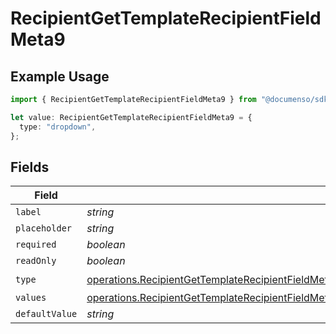 # RecipientGetTemplateRecipientFieldMeta9

## Example Usage

```typescript
import { RecipientGetTemplateRecipientFieldMeta9 } from "@documenso/sdk-typescript/models/operations";

let value: RecipientGetTemplateRecipientFieldMeta9 = {
  type: "dropdown",
};
```

## Fields

| Field                                                                                                                                                                                                                                                          | Type                                                                                                                                                                                                                                                           | Required                                                                                                                                                                                                                                                       | Description                                                                                                                                                                                                                                                    |
| -------------------------------------------------------------------------------------------------------------------------------------------------------------------------------------------------------------------------------------------------------------- | -------------------------------------------------------------------------------------------------------------------------------------------------------------------------------------------------------------------------------------------------------------- | -------------------------------------------------------------------------------------------------------------------------------------------------------------------------------------------------------------------------------------------------------------- | -------------------------------------------------------------------------------------------------------------------------------------------------------------------------------------------------------------------------------------------------------------- |
| `label`                                                                                                                                                                                                                                                        | *string*                                                                                                                                                                                                                                                       | :heavy_minus_sign:                                                                                                                                                                                                                                             | N/A                                                                                                                                                                                                                                                            |
| `placeholder`                                                                                                                                                                                                                                                  | *string*                                                                                                                                                                                                                                                       | :heavy_minus_sign:                                                                                                                                                                                                                                             | N/A                                                                                                                                                                                                                                                            |
| `required`                                                                                                                                                                                                                                                     | *boolean*                                                                                                                                                                                                                                                      | :heavy_minus_sign:                                                                                                                                                                                                                                             | N/A                                                                                                                                                                                                                                                            |
| `readOnly`                                                                                                                                                                                                                                                     | *boolean*                                                                                                                                                                                                                                                      | :heavy_minus_sign:                                                                                                                                                                                                                                             | N/A                                                                                                                                                                                                                                                            |
| `type`                                                                                                                                                                                                                                                         | [operations.RecipientGetTemplateRecipientFieldMetaTemplatesRecipientsResponse200ApplicationJSONResponseBodyFields9Type](../../models/operations/recipientgettemplaterecipientfieldmetatemplatesrecipientsresponse200applicationjsonresponsebodyfields9type.md) | :heavy_check_mark:                                                                                                                                                                                                                                             | N/A                                                                                                                                                                                                                                                            |
| `values`                                                                                                                                                                                                                                                       | [operations.RecipientGetTemplateRecipientFieldMetaTemplatesRecipientsResponseValues](../../models/operations/recipientgettemplaterecipientfieldmetatemplatesrecipientsresponsevalues.md)[]                                                                     | :heavy_minus_sign:                                                                                                                                                                                                                                             | N/A                                                                                                                                                                                                                                                            |
| `defaultValue`                                                                                                                                                                                                                                                 | *string*                                                                                                                                                                                                                                                       | :heavy_minus_sign:                                                                                                                                                                                                                                             | N/A                                                                                                                                                                                                                                                            |